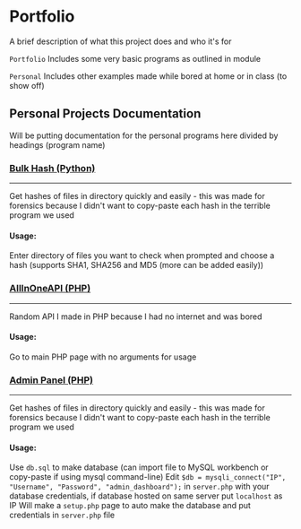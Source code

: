 # Portfolio

A brief description of what this project does and who it's for

`Portfolio` Includes some very basic programs as outlined in module

`Personal` Includes other examples made while bored at home or in class (to show off)


## Personal Projects Documentation

Will be putting documentation for the personal programs here divided by headings (program name)


### [Bulk Hash (Python)](https://github.com/breixopd/programming-portfolio/blob/main/Personal/Bulk%20Hash.py)
------
Get hashes of files in directory quickly and easily - this was made for forensics because I didn't want to copy-paste each hash in the terrible program we used
#### Usage:
Enter directory of files you want to check when prompted and choose a hash (supports SHA1, SHA256 and MD5 (more can be added easily))


### [AllInOneAPI (PHP)](https://github.com/breixopd/programming-portfolio/blob/main/Personal/allinoneapi.php)
------
Random API I made in PHP because I had no internet and was bored
#### Usage:
Go to main PHP page with no arguments for usage



### [Admin Panel (PHP)](https://github.com/breixopd/programming-portfolio/blob/main/Personal/Admin%20Panel)
------
Get hashes of files in directory quickly and easily - this was made for forensics because I didn't want to copy-paste each hash in the terrible program we used
#### Usage:
Use `db.sql` to make database (can import file to MySQL workbench or copy-paste if using mysql command-line)
Edit `$db = mysqli_connect("IP", "Username", "Password", "admin_dashboard");` in `server.php` with your database credentials, if database hosted on same server put `localhost` as IP
Will make a `setup.php` page to auto make the database and put credentials in `server.php` file
